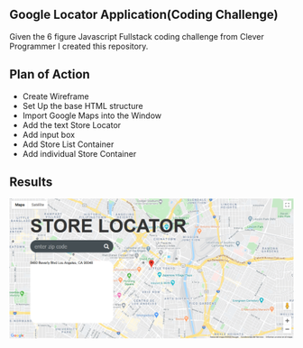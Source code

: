 ## Google Locator Application(Coding Challenge)
Given the 6 figure Javascript Fullstack coding challenge from Clever Programmer I created this repository.

## Plan of Action
- Create Wireframe
- Set Up the base HTML structure
- Import Google Maps into the Window
- Add the text Store Locator
- Add input box
- Add Store List Container
- Add individual Store Container

## Results

![Screenshot](.gitutils/Screenshot_2020-04-07.png?raw=true "Google Locator")